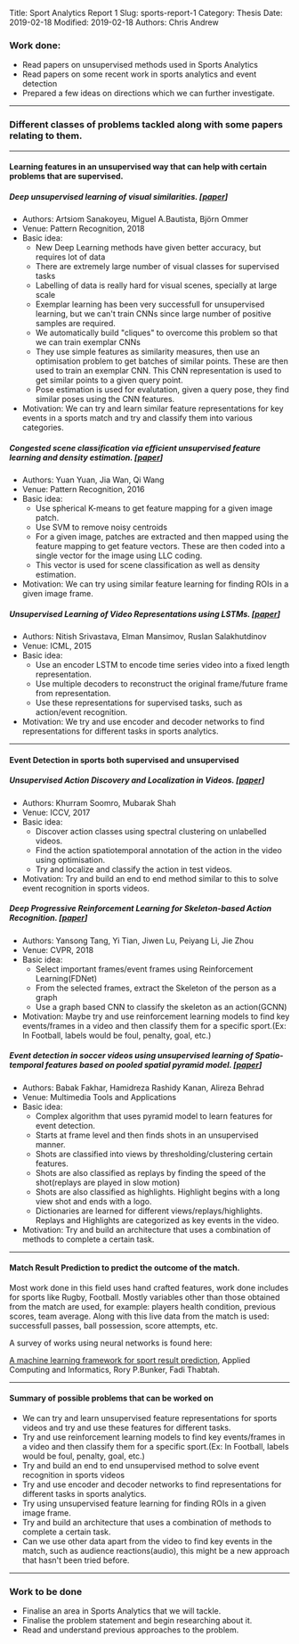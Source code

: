 Title: Sport Analytics Report 1
Slug: sports-report-1
Category: Thesis
Date: 2019-02-18
Modified: 2019-02-18
Authors: Chris Andrew

### Work done:
- Read papers on unsupervised methods used in Sports Analytics
- Read papers on some recent work in sports analytics and event detection
- Prepared a few ideas on directions which we can further investigate.

-------

### Different classes of problems tackled along with some papers relating to them.
------------
#### Learning features in an unsupervised way that can help with certain problems that are supervised.

##### Deep unsupervised learning of visual similarities. [[paper](https://www.sciencedirect.com/science/article/pii/S0031320318300293)]
- Authors: Artsiom Sanakoyeu, Miguel A.Bautista, Björn Ommer
- Venue: Pattern Recognition, 2018
- Basic idea:
    - New Deep Learning methods have given better accuracy, but requires lot of data
    - There are extremely large number of visual classes for supervised tasks
    - Labelling of data is really hard for visual scenes, specially at large scale
    - Exemplar learning has been very successfull for unsupervised learning, but we can't train CNNs since large number of positive samples are required.
    - We automatically build "cliques" to overcome this problem so that we can train exemplar CNNs
    - They use simple features as similarity measures, then use an optimisation problem to get batches of similar points. These are then used to train an exemplar CNN. This CNN representation is used to get similar points to a given query point.
    - Pose estimation is used for evalutation, given a query pose, they find similar poses using the CNN features.
- Motivation: We can try and learn similar feature representations for key events in a sports match and try and classify them into various categories.

##### Congested scene classification via efficient unsupervised feature learning and density estimation. [[paper](https://www.sciencedirect.com/science/article/pii/S003132031630005X)]
- Authors: Yuan Yuan, Jia Wan, Qi Wang
- Venue: Pattern Recognition, 2016
- Basic idea:
    - Use spherical K-means to get feature mapping for a given image patch.
    - Use SVM to remove noisy centroids
    - For a given image, patches are extracted and then mapped using the feature mapping to get feature vectors. These are then coded into a single vector for the image using LLC coding.
    - This vector is used for scene classification as well as density estimation.
- Motivation: We can try using similar feature learning for finding ROIs in a given image frame.


##### Unsupervised Learning of Video Representations using LSTMs. [[paper](http://proceedings.mlr.press/v37/srivastava15.pdf)]
- Authors: Nitish Srivastava, Elman Mansimov, Ruslan Salakhutdinov
- Venue: ICML, 2015
- Basic idea:
    - Use an encoder LSTM to encode time series video into a fixed length representation.
    - Use multiple decoders to reconstruct the original frame/future frame from representation.
    - Use these representations for supervised tasks, such as action/event recognition.
- Motivation: We try and use encoder and decoder networks to find representations for different tasks in sports analytics.


------------

#### Event Detection in sports both supervised and unsupervised

##### Unsupervised Action Discovery and Localization in Videos. [[paper](http://openaccess.thecvf.com/content_ICCV_2017/papers/Soomro_Unsupervised_Action_Discovery_ICCV_2017_paper.pdf)]
- Authors: Khurram Soomro, Mubarak Shah
- Venue: ICCV, 2017
- Basic idea:
    - Discover action classes using spectral clustering on unlabelled videos.
    - Find the action spatiotemporal annotation of the action in the video using optimisation.
    - Try and localize and classify the action in test videos.
- Motivation: Try and build an end to end method similar to this to solve event recognition in sports videos.


##### Deep Progressive Reinforcement Learning for Skeleton-based Action Recognition. [[paper](http://openaccess.thecvf.com/content_cvpr_2018/papers/Tang_Deep_Progressive_Reinforcement_CVPR_2018_paper.pdf)]
- Authors: Yansong Tang, Yi Tian, Jiwen Lu, Peiyang Li, Jie Zhou
- Venue: CVPR, 2018
- Basic idea:
    - Select important frames/event frames using Reinforcement Learning(FDNet)
    - From the selected frames, extract the Skeleton of the person as a graph
    - Use a graph based CNN to classify the skeleton as an action(GCNN)
- Motivation: Maybe try and use reinforcement learning models to find key events/frames in a video and then classify them for a specific sport.(Ex: In Football, labels would be foul, penalty, goal, etc.)

##### Event detection in soccer videos using unsupervised learning of Spatio-temporal features based on pooled spatial pyramid model. [[paper](https://link.springer.com/content/pdf/10.1007%2Fs11042-018-7083-1.pdf)]
- Authors: Babak Fakhar, Hamidreza Rashidy Kanan, Alireza Behrad
- Venue: Multimedia Tools and Applications
- Basic idea:
    - Complex algorithm that uses pyramid model to learn features for event detection.
    - Starts at frame level and then finds shots in an unsupervised manner.
    - Shots are classified into views by thresholding/clustering certain features.
    - Shots are also classified as replays by finding the speed of the shot(replays are played in slow motion)
    - Shots are also classified as highlights. Highlight begins with a long view shot and ends with a logo.
    - Dictionaries are learned for different views/replays/highlights. Replays and Highlights are categorized as key events in the video.
- Motivation: Try and build an architecture that uses a combination of methods to complete a certain task.
-------------

#### Match Result Prediction to predict the outcome of the match.
Most work done in this field uses hand crafted features, work done includes for sports like Rugby, Football. Mostly variables other than those obtained from the match are used, for example: players health condition, previous scores, team average. Along with this live data from the match is used: successfull passes, ball possession, score attempts, etc.

A survey of works using neural networks is found here:

[A machine learning framework for sport result prediction](https://www.sciencedirect.com/science/article/pii/S2210832717301485), Applied Computing and Informatics, Rory P.Bunker, Fadi Thabtah.

-----

#### Summary of possible problems that can be worked on
-  We can try and learn unsupervised feature representations for sports videos and try and use these features for different tasks.
- Try and use reinforcement learning models to find key events/frames in a video and then classify them for a specific sport.(Ex: In Football, labels would be foul, penalty, goal, etc.)
- Try and build an end to end unsupervised method to solve event recognition in sports videos
- Try and use encoder and decoder networks to find representations for different tasks in sports analytics.
- Try using unsupervised feature learning for finding ROIs in a given image frame.
- Try and build an architecture that uses a combination of methods to complete a certain task.
- Can we use other data apart from the video to find key events in the match, such as audience reactions(audio), this might be a new approach that hasn't been tried before.

-------
### Work to be done
- Finalise an area in Sports Analytics that we will tackle.
- Finalise the problem statement and begin researching about it.
- Read and understand previous approaches to the problem.
